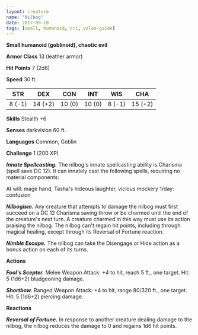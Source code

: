 ```yaml
---
layout: creature
name: "Nilbog"
date: 2017-09-10
tags: [small, humanoid, cr1, volos-guide]
---
```


**Small humanoid (goblinoid), chaotic evil**

**Armor Class** 13 (leather armor)

**Hit Points** 7 (2d6)

**Speed** 30 ft.

|   STR   |   DEX   |   CON   |   INT   |   WIS   |   CHA   |
|:-----:|:-----:|:-----:|:-----:|:-----:|:-----:|
| 8 (-1) | 14 (+2) | 10 (0) | 10 (0) | 8 (-1) | 15 (+2) |

**Skills** Stealth +6

**Senses** darkvision 60 ft.

**Languages** Common, Goblin

**Challenge** 1 (200 XP)

***Innate Spellcasting.*** The nilbog's innate spellcasting ability is Charisma (spell save DC 12). It can innately cast the following spells, requiring no material components:

At will: mage hand, Tasha's hideous laughter, vicious mockery 1/day: confusion

***Nilbogism.*** Any creature that attempts to damage the nilbog must first succeed on a DC 12 Charisma saving throw or be charmed until the end of the creature's next turn. A creature charmed in this way must use its action praising the nilbog. The nilbog can't regain hit points, including through magical healing, except through its Reversal of Fortune reaction.

***Nimble Escape.*** The nilbog can take the Disengage or Hide action as a bonus action on each of its turns.

**Actions**

***Fool's Scepter.*** Melee Weapon Attack: +4 to hit, reach 5 ft., one target. Hit: 5 (1d6+2) bludgeoning damage.

***Shortbow.*** Ranged Weapon Attack: +4 to hit, range 80/320 ft., one target. Hit: 5 (1d6+2) piercing damage.

**Reactions**

***Reversal of Fortune.*** In response to another creature dealing damage to the nilbog, the nilbog reduces the damage to 0 and regains 1d6 hit points.

